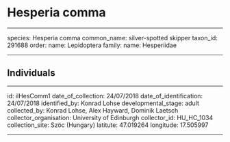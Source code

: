 # Hesperia comma

---
species: Hesperia comma
common_name: silver-spotted skipper
taxon_id: 291688
order:
  name: Lepidoptera
family:
  name: Hesperiidae

---

## Individuals

---
id: ilHesComm1
date_of_collection: 24/07/2018
date_of_identification: 24/07/2018
identified_by: Konrad Lohse
developmental_stage: adult
collected_by: Konrad Lohse, Alex Hayward, Dominik Laetsch
collector_organisation: University of Edinburgh
collector_id: HU_HC_1034
collection_site: Szöc (Hungary)
latitute: 47.019264
longitude: 17.505997

---
